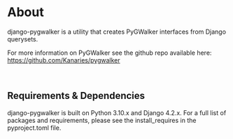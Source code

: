 # About

django-pygwalker is a utility that creates PyGWalker interfaces from Django querysets.

For more information on PyGWalker see the github repo available here: <https://github.com/Kanaries/pygwalker>

<br/>

## Requirements & Dependencies

django-pygwalker is built on Python 3.10.x and Django 4.2.x. For a full list of packages and requirements, please
see the install_requires in the pyproject.toml file.

<br/>

